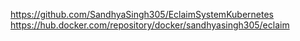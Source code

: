 https://github.com/SandhyaSingh305/EclaimSystemKubernetes
https://hub.docker.com/repository/docker/sandhyasingh305/eclaim